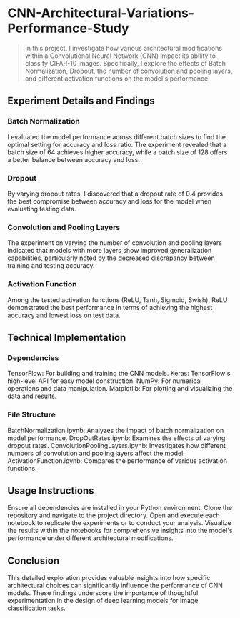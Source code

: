 # CNN-Architectural-Variations-Performance-Study
>In this project, I investigate how various architectural modifications within a Convolutional Neural Network (CNN) impact its ability to classify CIFAR-10 images. Specifically, I explore the effects of Batch Normalization, Dropout, the number of convolution and pooling layers, and different activation functions on the model's performance.

## Experiment Details and Findings
### Batch Normalization
I evaluated the model performance across different batch sizes to find the optimal setting for accuracy and loss ratio. The experiment revealed that a batch size of 64 achieves higher accuracy, while a batch size of 128 offers a better balance between accuracy and loss.


### Dropout
By varying dropout rates, I discovered that a dropout rate of 0.4 provides the best compromise between accuracy and loss for the model when evaluating testing data.


### Convolution and Pooling Layers
The experiment on varying the number of convolution and pooling layers indicated that models with more layers show improved generalization capabilities, particularly noted by the decreased discrepancy between training and testing accuracy.


### Activation Function
Among the tested activation functions (ReLU, Tanh, Sigmoid, Swish), ReLU demonstrated the best performance in terms of achieving the highest accuracy and lowest loss on test data.


## Technical Implementation
### Dependencies
TensorFlow: For building and training the CNN models.
Keras: TensorFlow's high-level API for easy model construction.
NumPy: For numerical operations and data manipulation.
Matplotlib: For plotting and visualizing the data and results.

### File Structure
BatchNormalization.ipynb: Analyzes the impact of batch normalization on model performance.
DropOutRates.ipynb: Examines the effects of varying dropout rates.
ConvolutionPoolingLayers.ipynb: Investigates how different numbers of convolution and pooling layers affect the model.
ActivationFunction.ipynb: Compares the performance of various activation functions.

## Usage Instructions
Ensure all dependencies are installed in your Python environment.
Clone the repository and navigate to the project directory.
Open and execute each notebook to replicate the experiments or to conduct your analysis.
Visualize the results within the notebooks for comprehensive insights into the model's performance under different architectural modifications.

## Conclusion
This detailed exploration provides valuable insights into how specific architectural choices can significantly influence the performance of CNN models. These findings underscore the importance of thoughtful experimentation in the design of deep learning models for image classification tasks.

